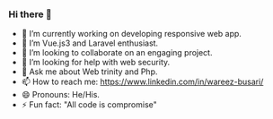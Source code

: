 ### Hi there 👋

<!--
**wareex/wareex** is a ✨ _special_ ✨ repository because its `README.md` (this file) appears on your GitHub profile.

Here are some ideas to get you started:
-->

- 🔭 I’m currently working on developing responsive web app.
- 🌱 I’m  Vue.js3 and Laravel enthusiast.
- 👯 I’m looking to collaborate on an engaging project.
- 🤔 I’m looking for help with web security.
- 💬 Ask me about Web trinity and Php.
- 📫 How to reach me: https://www.linkedin.com/in/wareez-busari/
- 😄 Pronouns: He/His.
- ⚡ Fun fact: "All code is compromise"

